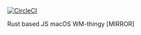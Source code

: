 [![CircleCI](https://circleci.com/gh/unexist/rubtle.svg?style=shield&circle-token=b96259d28a78a2aaaa58379a17beb6c003cd82fb	)](https://subforge.org)

Rust based JS macOS WM-thingy [MIRROR]
